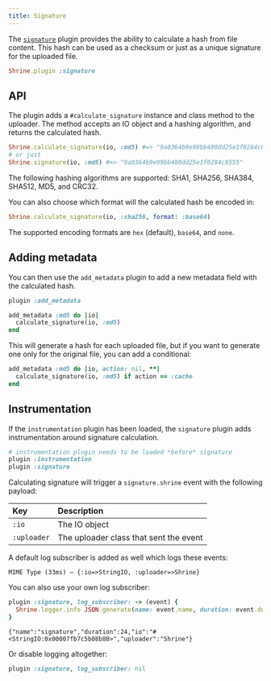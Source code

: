 ```yaml
---
title: Signature
---
```


The [`signature`][signature] plugin provides the ability to calculate a hash
from file content. This hash can be used as a checksum or just as a unique
signature for the uploaded file.

```rb
Shrine.plugin :signature
```

## API

The plugin adds a `#calculate_signature` instance and class method to the
uploader. The method accepts an IO object and a hashing algorithm, and returns
the calculated hash.

```rb
Shrine.calculate_signature(io, :md5) #=> "9a0364b9e99bb480dd25e1f0284c8555"
# or just
Shrine.signature(io, :md5) #=> "9a0364b9e99bb480dd25e1f0284c8555"
```

The following hashing algorithms are supported: SHA1, SHA256, SHA384, SHA512,
MD5, and CRC32.

You can also choose which format will the calculated hash be encoded in:

```rb
Shrine.calculate_signature(io, :sha256, format: :base64)
```

The supported encoding formats are `hex` (default), `base64`, and `none`.

## Adding metadata

You can then use the `add_metadata` plugin to add a new metadata field with the
calculated hash.

```rb
plugin :add_metadata

add_metadata :md5 do |io|
  calculate_signature(io, :md5)
end
```

This will generate a hash for each uploaded file, but if you want to generate
one only for the original file, you can add a conditional:

```rb
add_metadata :md5 do |io, action: nil, **|
  calculate_signature(io, :md5) if action == :cache
end
```

## Instrumentation

If the `instrumentation` plugin has been loaded, the `signature` plugin adds
instrumentation around signature calculation.

```rb
# instrumentation plugin needs to be loaded *before* signature
plugin :instrumentation
plugin :signature
```

Calculating signature will trigger a `signature.shrine` event with the
following payload:

| Key         | Description                            |
| :--         | :----                                  |
| `:io`       | The IO object                          |
| `:uploader` | The uploader class that sent the event |

A default log subscriber is added as well which logs these events:

```
MIME Type (33ms) – {:io=>StringIO, :uploader=>Shrine}
```

You can also use your own log subscriber:

```rb
plugin :signature, log_subscriber: -> (event) {
  Shrine.logger.info JSON.generate(name: event.name, duration: event.duration, **event.payload)
}
```
```
{"name":"signature","duration":24,"io":"#<StringIO:0x00007fb7c5b08b80>","uploader":"Shrine"}
```

Or disable logging altogether:

```rb
plugin :signature, log_subscriber: nil
```

[signature]: https://github.com/shrinerb/shrine/blob/master/lib/shrine/plugins/signature.rb
